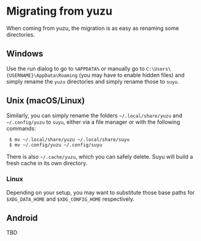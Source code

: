 <!--
SPDX-FileCopyrightText: 2024 suyu Emulator Project
SPDX-License-Identifier: GPL-3.0-or-later
-->
# Migrating from yuzu

When coming from yuzu, the migration is as easy as renaming some directories.

## Windows

Use the run dialog to go to `%APPDATA%` or manually go to `C:\Users\{USERNAME}\AppData\Roaming` (you may have to enable hidden files) and simply rename the `yuzu` directories and simply rename those to `suyu`.

## Unix (macOS/Linux)
Similarly, you can simply rename the folders `~/.local/share/yuzu` and `~/.config/yuzu` to `suyu`, either via a file manager or with the following commands:
```sh
 $ mv ~/.local/share/yuzu ~/.local/share/suyu
 $ mv ~/.config/yuzu ~/.config/suyu
```
There is also `~/.cache/yuzu`, which you can safely delete. Suyu will build a fresh cache in its own directory.

### Linux
Depending on your setup, you may want to substitute those base paths for `$XDG_DATA_HOME` and `$XDG_CONFIG_HOME` respectively.

## Android
TBD